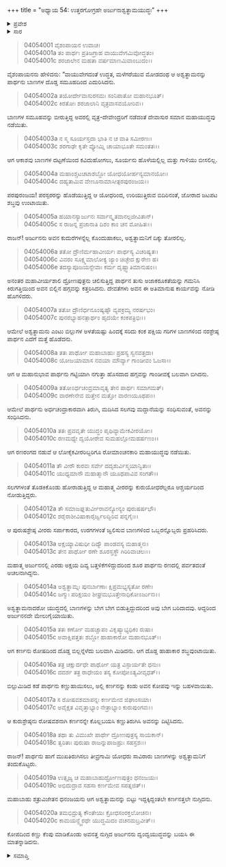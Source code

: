 +++
title = "ಅಧ್ಯಾಯ 54: ಉತ್ತರಗೋಗ್ರಹೇ ಅರ್ಜುನಾಶ್ವತ್ಥಾಮಯುದ್ಧಃ"
+++

<details><summary>ಪ್ರವೇಶ</summary>


।।   ಓಂ ಓಂ ನಮೋ ನಾರಾಯಣಾಯ।।   ಶ್ರೀ ವೇದವ್ಯಾಸಾಯ ನಮಃ ।।

ಶ್ರೀ ಕೃಷ್ಣದ್ವೈಪಾಯನ ವೇದವ್ಯಾಸ ವಿರಚಿತ  

**ಶ್ರೀ ಮಹಾಭಾರತ**

**ವಿರಾಟ ಪರ್ವ**

**ಗೋಹರಣ ಪರ್ವ**

**ಅಧ್ಯಾಯ 54**

</details>


<details><summary>ಸಾರ</summary>

ಅಶ್ವತ್ಥಾಮನು ಅರ್ಜುನನೊಡನೆ ಯುದ್ಧಮಾಡುತ್ತಿರುವಾಗ ಅವನ ಬಾಣಗಳು ಬರಿದಾದುದು (1-14). ಪಕ್ಕದಲ್ಲಿದ್ದ ಕರ್ಣನ ಮೇಲೆ ಅರ್ಜುನನು ತನ್ನ ಕೋಪವನ್ನು ಹಾಯಿಸಿದುದು (15-20).

</details>



> 04054001 ವೈಶಂಪಾಯನ ಉವಾಚ।  
04054001a ತಂ ಪಾರ್ಥಃ ಪ್ರತಿಜಗ್ರಾಹ ವಾಯುವೇಗಮಿವೋದ್ಧತಂ।  
04054001c ಶರಜಾಲೇನ ಮಹತಾ ವರ್ಷಮಾಣಮಿವಾಂಬುದಂ।।

ವೈಶಂಪಾಯನನು ಹೇಳಿದನು: “ವಾಯುವೇಗದಂತೆ ಉದ್ಧತ, ಮಳೆಗರೆಯುವ ಮೋಡದಂಥ ಆ ಅಶ್ವತ್ಥಾಮನನ್ನು ಪಾರ್ಥನು ಬಾಣಗಳ ದೊಡ್ಡ ಸಮೂಹದಿಂದ ಎದುರಿಸಿದನು.

> 04054002a ತಯೋರ್ದೇವಾಸುರಸಮಃ ಸಂನಿಪಾತೋ ಮಹಾನಭೂತ್।   
04054002c ಕಿರತೋಃ ಶರಜಾಲಾನಿ ವೃತ್ರವಾಸವಯೋರಿವ।।

ಬಾಣಗಳ ಸಮೂಹವನ್ನು ಬೀರುತ್ತಿದ್ದ ಅವರಲ್ಲಿ ವೃತ್ರ-ದೇವೇಂದ್ರರಿಗೆ ನಡೆದಂತೆ ದೇವಾಸುರ ಸಮಾನ ಮಹಾಯುದ್ಧವು ನಡೆಯಿತು.

> 04054003a ನ ಸ್ಮ ಸೂರ್ಯಸ್ತದಾ ಭಾತಿ ನ ಚ ವಾತಿ ಸಮೀರಣಃ।  
04054003c ಶರಗಾಢೇ ಕೃತೇ ವ್ಯೋಮ್ನಿ ಚಾಯಾಭೂತೇ ಸಮಂತತಃ।।

ಆಗ ಆಕಾಶವು ಬಾಣಗಳ ದಟ್ಟಣೆಯಿಂದ ಕವಿದುಹೋಗಲು, ಸೂರ್ಯನು ಹೊಳೆಯಲ್ಲಿಲ್ಲ ಮತ್ತು ಗಾಳಿಯು ಬೀಸಲಿಲ್ಲ.

> 04054004a ಮಹಾಂಶ್ಚಟಚಟಾಶಬ್ದೋ ಯೋಧಯೋರ್ಹನ್ಯಮಾನಯೋಃ।  
04054004c ದಹ್ಯತಾಮಿವ ವೇಣೂನಾಮಾಸೀತ್ಪರಪುರಂಜಯ।।

ಪರಪುರಂಜಯ! ಪರಸ್ಪರರನ್ನು ಹೊಡೆಯುತ್ತಿದ್ದ ಆ ಯೋಧರಿಂದ, ಉರಿಯುತ್ತಿರುವ ಬಿದಿರಿನಂತೆ, ಜೋರಾದ ಜಟಪಟ ಶಬ್ಧವು ಉಂಟಾಯಿತು.

> 04054005a ಹಯಾನಸ್ಯಾರ್ಜುನಃ ಸರ್ವಾನ್ಕೃತವಾನಲ್ಪಜೀವಿತಾನ್।   
04054005c ಸ ರಾಜನ್ನ ಪ್ರಜಾನಾತಿ ದಿಶಂ ಕಾಂ ಚನ ಮೋಹಿತಃ।।

ರಾಜನ್! ಅರ್ಜುನನು ಅವನ ಕುದುರೆಗಳನ್ನೆಲ್ಲ ಕೊಂದುಹಾಕಲು, ಅಶ್ವತ್ಥಾಮನಿಗೆ ದಿಕ್ಕು ತೋರಲಿಲ್ಲ.

> 04054006a ತತೋ ದ್ರೌಣಿರ್ಮಹಾವೀರ್ಯಃ ಪಾರ್ಥಸ್ಯ ವಿಚರಿಷ್ಯತಃ।  
04054006c ವಿವರಂ ಸೂಕ್ಷ್ಮಮಾಲೋಕ್ಯ ಜ್ಯಾಂ ಚಿಚ್ಛೇದ ಕ್ಷುರೇಣ ಹ।   
04054006e ತದಸ್ಯಾಪೂಜಯನ್ದೇವಾಃ ಕರ್ಮ ದೃಷ್ಟ್ವಾತಿಮಾನುಷಂ।।

ಅನಂತರ ಮಹಾವೀರ್ಯಶಾಲಿ ದ್ರೋಣಪುತ್ರನು ಚಲಿಸುತ್ತಿದ್ದ ಪಾರ್ಥನ ತುಸು ಅಜಾಕರೂಕತೆಯನ್ನು ಗಮನಿಸಿ ಕಿರುಗತ್ತಿಯಿಂದ ಅವನ ಬಿಲ್ಲಿನ ಹಗ್ಗವನ್ನು ಕತ್ತರಿಸಿದನು. ದೇವತೆಗಳು ಅವನ ಈ ಅತಿಮಾನುಷ ಕಾರ್ಯವನ್ನು ನೋಡಿ ಹೊಗಳಿದರು.

> 04054007a ತತೋ ದ್ರೌಣಿರ್ಧನೂಂಷ್ಯಷ್ಟೌ ವ್ಯಪಕ್ರಮ್ಯ ನರರ್ಷಭಂ।  
04054007c ಪುನರಭ್ಯಾಹನತ್ಪಾರ್ಥಂ ಹೃದಯೇ ಕಂಕಪತ್ರಿಭಿಃ।।

ಆಮೇಲೆ ಅಶ್ವತ್ಥಾಮನು ಎಂಟು ಬಿಲ್ಲುಗಳ ಅಳತೆಯಷ್ಟು ಹಿಂದಕ್ಕೆ ಸರಿದು ಕಂಕ ಪಕ್ಷಿಯ ಗರಿಗಳ ಬಾಣಗಳಿಂದ ನರಶ್ರೇಷ್ಠ ಪಾರ್ಥನ ಎದೆಗೆ ಮತ್ತೆ ಹೊಡೆದನು.

> 04054008a ತತಃ ಪಾರ್ಥೋ ಮಹಾಬಾಹುಃ ಪ್ರಹಸ್ಯ ಸ್ವನವತ್ತದಾ।  
04054008c ಯೋಜಯಾಮಾಸ ನವಯಾ ಮೌರ್ವ್ಯಾ ಗಾಂಡೀವಂ ಓಜಸಾ।।

ಆಗ ಆ ಮಹಾನುಭಾವ ಪಾರ್ಥನು ಗಟ್ಟಿಯಾಗಿ ನಗುತ್ತಾ ಹೊಸದಾದ ಹಗ್ಗವನ್ನು ಗಾಂಡೀವಕ್ಕೆ ಬಲವಾಗಿ ಬಿಗಿದನು.

> 04054009a ತತೋಽರ್ಧಚಂದ್ರಮಾವೃತ್ಯ ತೇನ ಪಾರ್ಥಃ ಸಮಾಗಮತ್।  
04054009c ವಾರಣೇನೇವ ಮತ್ತೇನ ಮತ್ತೋ ವಾರಣಯೂಥಪಃ।।

ಆಮೇಲೆ ಪಾರ್ಥನು ಅರ್ಧಚಂದ್ರಾಕಾರವಾಗಿ ತಿರುಗಿ, ಮದಿಸಿದ ಸಲಗವು ಮದ್ದಾನೆಯನ್ನು ಸಂಧಿಸುವಂತೆ, ಅವನನ್ನು ಸಂಧಿಸಿದನು.

> 04054010a ತತಃ ಪ್ರವವೃತೇ ಯುದ್ಧಂ ಪೃಥಿವ್ಯಾಮೇಕವೀರಯೋಃ।  
04054010c ರಣಮಧ್ಯೇ ದ್ವಯೋರೇವ ಸುಮಹಲ್ಲೋಮಹರ್ಷಣಂ।।

ಆಗ ರಣರಂಗದ ನಡುವೆ ಆ ಲೋಕೈಕವೀರರಿಬ್ಬರಿಗೂ ರೋಮಾಂಚನಕಾರಿ ಮಹಾಯುದ್ಧವು ನಡೆಯಿತು.

> 04054011a ತೌ ವೀರೌ ಕುರವಃ ಸರ್ವೇ ದದೃಶುರ್ವಿಸ್ಮಯಾನ್ವಿತಾಃ।   
04054011c ಯುಧ್ಯಮಾನೌ ಮಹಾತ್ಮಾನೌ ಯೂಥಪಾವಿವ ಸಂಗತೌ।।

ಸಲಗಗಳಂತೆ ತೊಡಕಿಕೊಂಡು ಹೋರಾಡುತ್ತಿದ್ದ ಆ ಮಹಾತ್ಮ ವೀರರನ್ನು ಕುರುಯೋಧರೆಲ್ಲರೂ ಆಶ್ಚರ್ಯದಿಂದ ನೋಡುತ್ತಿದ್ದರು.

> 04054012a ತೌ ಸಮಾಜಘ್ನತುರ್ವೀರಾವನ್ಯೋನ್ಯಂ ಪುರುಷರ್ಷಭೌ।  
04054012c ಶರೈರಾಶೀವಿಷಾಕಾರೈರ್ಜ್ವಲದ್ಭಿರಿವ ಪನ್ನಗೈಃ।।

ಆ ಪುರುಷಶ್ರೇಷ್ಠ ವೀರರು ಸರ್ಪಾಕಾರದ, ಉರಗಗಳಂತೆ ಜ್ವಲಿಸುವ ಬಾಣಗಳಿಂದ ಒಬ್ಬರನ್ನೊಬ್ಬರು ಪ್ರಹರಿಸಿದರು.

> 04054013a ಅಕ್ಷಯ್ಯಾವಿಷುಧೀ ದಿವ್ಯೌ ಪಾಂಡವಸ್ಯ ಮಹಾತ್ಮನಃ।  
04054013c ತೇನ ಪಾರ್ಥೋ ರಣೇ ಶೂರಸ್ತಸ್ಥೌ ಗಿರಿರಿವಾಚಲಃ।।

ಮಹಾತ್ಮ ಅರ್ಜುನನಲ್ಲಿ ಎರಡು ಅಕ್ಷಯ ದಿವ್ಯ ಬತ್ತಳಿಕೆಗಳಿದ್ದುದರಿಂದ ಶೂರ ಪಾರ್ಥನು ರಣದಲ್ಲಿ ಪರ್ವತದಂತೆ ಅಚಲನಾಗಿದ್ದನು.

> 04054014a ಅಶ್ವತ್ಥಾಮ್ನಃ ಪುನರ್ಬಾಣಾಃ ಕ್ಷಿಪ್ರಮಭ್ಯಸ್ಯತೋ ರಣೇ।  
04054014c ಜಗ್ಮುಃ ಪರಿಕ್ಷಯಂ ಶೀಘ್ರಮಭೂತ್ತೇನಾಧಿಕೋಽರ್ಜುನಃ।।

ಅಶ್ವತ್ಥಾಮನಾದರೋ ಯುದ್ಧದಲ್ಲಿ ಬಾಣಗಳನ್ನು ಬೇಗ ಬೇಗ ಬಿಡುತ್ತಿದ್ದುದರಿಂದ ಅವು ಬೇಗ ಬರಿದಾದವು. ಆದ್ದರಿಂದ ಅರ್ಜುನನದೇ ಮೇಲುಗೈಯಾಯಿತು.

> 04054015a ತತಃ ಕರ್ಣೋ ಮಹಚ್ಚಾಪಂ ವಿಕೃಷ್ಯಾಭ್ಯಧಿಕಂ ರುಷಾ।  
04054015c ಅವಾಕ್ಷಿಪತ್ತತಃ ಶಬ್ದೋ ಹಾಹಾಕಾರೋ ಮಹಾನಭೂತ್।।

ಆಗ ಕರ್ಣನು ರೋಷದಿಂದ ದೊಡ್ಡ ಬಿಲ್ಲನ್ನೆಳೆದು ಬಲವಾಗಿ ಮಿಡಿದನು. ಆಗ ದೊಡ್ಡ ಹಾಹಾಕಾರ ಶಬ್ಧವುಂಟಾಯಿತು.

> 04054016a ತತ್ರ ಚಕ್ಷುರ್ದಧೇ ಪಾರ್ಥೋ ಯತ್ರ ವಿಸ್ಫಾರ್ಯತೇ ಧನುಃ।  
04054016c ದದರ್ಶ ತತ್ರ ರಾಧೇಯಂ ತಸ್ಯ ಕೋಪೋಽತ್ಯವೀವೃಧತ್।।

ಬಿಲ್ಲುಮಿಡಿದ ಕಡೆ ಪಾರ್ಥನು ಕಣ್ಣುಹಾಯಿಸಲು, ಅಲ್ಲಿ ಕರ್ಣನನ್ನು ಕಂಡು ಅವನ ಕೋಪವು ಇನ್ನು ಬಹಳವಾಯಿತು.

> 04054017a ಸ ರೋಷವಶಮಾಪನ್ನಃ ಕರ್ಣಮೇವ ಜಿಘಾಂಸಯಾ।  
04054017c ಅವೈಕ್ಷತ ವಿವೃತ್ತಾಭ್ಯಾಂ ನೇತ್ರಾಭ್ಯಾಂ ಕುರುಪುಂಗವಃ।।

ಆ ಕುರುಶ್ರೇಷ್ಠನು ರೋಷವಶನಾಗಿ ಕರ್ಣನನ್ನೇ ಕೊಲ್ಲಬಯಸಿ ಕಣ್ಣುತಿರುಗಿಸಿ ಅವನನ್ನು ದಿಟ್ಟಿಸಿದನು.

> 04054018a ತಥಾ ತು ವಿಮುಖೇ ಪಾರ್ಥೇ ದ್ರೋಣಪುತ್ರಸ್ಯ ಸಾಯಕಾನ್।   
04054018c ತ್ವರಿತಾಃ ಪುರುಷಾ ರಾಜನ್ನುಪಾಜಹ್ರುಃ ಸಹಸ್ರಶಃ।।

ರಾಜನ್! ಪಾರ್ಥನು ಹಾಗೆ ಮುಖತಿರುಗಿಸಲು ತೀವ್ರಗಾಮಿ ಯೋಧರು ಸಾವಿರಾರು ಬಾಣಗಳನ್ನು ಅಶ್ವತ್ಥಾಮನಿಗೆ ತಂದುಕೊಟ್ಟರು.

> 04054019a ಉತ್ಸೃಜ್ಯ ಚ ಮಹಾಬಾಹುರ್ದ್ರೋಣಪುತ್ರಂ ಧನಂಜಯಃ।  
04054019c ಅಭಿದುದ್ರಾವ ಸಹಸಾ ಕರ್ಣಮೇವ ಸಪತ್ನಜಿತ್।।

ಮಹಾಬಾಹು ಶತ್ರುವಿಜೇತನ ಧನಂಜಯನು ಆಗ ಅಶ್ವತ್ಥಾಮನನ್ನು ಬಿಟ್ಟು ಇದ್ದಕ್ಕಿದ್ದಂತಲೇ ಕರ್ಣನತ್ತಲೇ ನುಗ್ಗಿದನು.

> 04054020a ತಮಭಿದ್ರುತ್ಯ ಕೌಂತೇಯಃ ಕ್ರೋಧಸಂರಕ್ತಲೋಚನಃ।  
04054020c ಕಾಮಯನ್ದ್ವೈರಥೇ ಯುದ್ಧಮಿದಂ ವಚನಮಬ್ರವೀತ್।।

ಕೋಪದಿಂದ ಕಣ್ಣು ಕೆಂಪು ಮಾಡಿಕೊಂಡು ಅವನತ್ತ ನುಗ್ಗಿದ ಅರ್ಜುನನು ದ್ವಂದ್ವಯುದ್ಧವನ್ನು ಬಯಸಿ ಈ ಮಾತನ್ನಾಡಿದನು.

<details><summary>ಸಮಾಪ್ತಿ</summary>


ಇತಿ ಶ್ರೀ ಮಹಾಭಾರತೇ ವಿರಾಟ ಪರ್ವಣಿ ಗೋಹರಣ ಪರ್ವಣಿ ಉತ್ತರಗೋಗ್ರಹೇ ಅರ್ಜುನಾಶ್ವತ್ಥಾಮಯುದ್ಧೇ ಚತುಃಪಂಚಾಶತ್ತಮೋಽಧ್ಯಾಯಃ।  
ಇದು ಶ್ರೀ ಮಹಾಭಾರತದಲ್ಲಿ ವಿರಾಟ ಪರ್ವದಲ್ಲಿ ಗೋಹರಣ ಪರ್ವದಲ್ಲಿ ಉತ್ತರಗೋಗ್ರಹದಲ್ಲಿ ಅರ್ಜುನಾಶ್ವತ್ಥಾಮಯುದ್ಧದಲ್ಲಿ ಐವತ್ನಾಲ್ಕನೆಯ ಅಧ್ಯಾಯವು.


</details>
